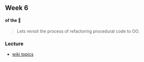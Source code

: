 ## Week 6
#### of the :snail:

> Lets revisit the process of refactoring procedural code to OO.

### Lecture
* [wiki topics](../../../wiki/week06)

